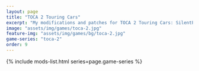```yaml
---
layout: page
title: "TOCA 2 Touring Cars"
excerpt: "My modifications and patches for TOCA 2 Touring Cars: SilentPatch."
image: "assets/img/games/toca-2.jpg"
feature-img: "assets/img/games/bg/toca-2.jpg"
game-series: "toca-2"
order: 9
---
```


{% include mods-list.html series=page.game-series %}